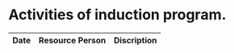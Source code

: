 # Activities of induction program.

| Date | Resource Person | Discription |
| ----------- | ----------- |----------|
